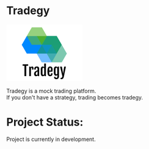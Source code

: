 # Tradegy
<img src="react-frontend\public\tradegy_logo_readme.png">

Tradegy is a mock trading platform. \
If you don't have a strategy, trading becomes tradegy.

# Project Status: 
Project is currently in development.

